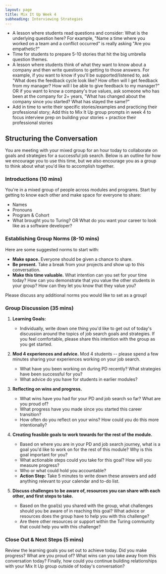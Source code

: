 ```yaml
---
layout: page
title: Mix It Up Week 4
subheading: Interviewing Strategies
---
```


* A lesson where students read questions and consider: What is the underlying question here? For example, "Name a time where you worked on a team and a conflict occurred" is really asking "Are you empathetic?"
* Time for students to prepare 5-10 stories that hit the big umbrella question themes.
* A lesson where students think of what they want to know about a company and then write questions to getting to those answers. For example, if you want to know if you'll be supported/listened to, ask "What does the feedback cycle look like? How often will I get feedback from my manager? How will I be able to give feedback to my manager?" OR if you want to know a company's true values, ask someone who has been at the company for 2+ years, "What has changed about the company since you started? What has stayed the same?"
* Add in time to write their specific stories/examples and practicing their professional story; Add this to Mix It Up group prompts in week 4 to focus interview prep on building your stories + practice their professional stories


## Structuring the Conversation
You are meeting with your mixed group for an hour today to collaborate on goals and strategies for a successful job search. Below is an outline for how we encourage you to use this time, but we also encourage you as a group to think about what you'd like to accomplish together.

### Introductions (10 mins)
You're in a mixed group of people across modules and programs. Start by getting to know each other and make space for everyone to share:

* Names
* Pronouns
* Program & Cohort
* What brought you to Turing? OR What do you want your career to look like as a software developer?

### Establishing Group Norms (8-10 mins)
Here are some suggested norms to start with:

* **Make space.** Everyone should be given a chance to share.
* **Be present.** Take a break from your projects and show up to this conversation.
* **Make this time valuable.** What intention can you set for your time today? How can you demonstrate that you value the other students in your group? How can they let you know that they value you?

Please discuss any additional norms you would like to set as a group!

### Group Discussion (35 mins)

1. **Learning Goals:**

   * Individually, write down one thing you'd like to get out of today's discussion around the topics of job search goals and strategies. If you feel comfortable, please share this intention with the group as you get started. 

2. **Mod 4 experiences and advice.** Mod 4 students -- please spend a few minutes sharing your experiences working on your job search. 

   * What have you been working on during PD recently? What strategies have been successful for you?
   * What advice do you have for students in earlier modules?    
  
3. **Reflecting on wins and progress.**

   * What wins have you had for your PD and job search so far? What are you proud of? 
   * What progress have you made since you started this career transition?
   * How often do you reflect on your wins? How could you do this more intentionally? 

4. **Creating feasible goals to work towards for the rest of the module.**

   * Based on where you are in your PD and job search journey, what is a goal you'd like to work on for the rest of this module? Why is this goal important for you?
   * What actionable steps could you take for this goal? How will you measure progress?
   * Who or what could hold you accountable?
   * **Action Step:** Take 5 minutes to write down these answers and add anything relevant to your calendar and to-do list.

5. **Discuss challenges to be aware of, resources you can share with each other, and first steps to take.**

   * Based on the goal(s) you shared with the group, what challenges should you be aware of in reaching this goal? What advice or resources does the group have to help you with this challenge?
   * Are there other resources or support within the Turing community that could help you with this challenge? 

### Close Out & Next Steps (5 mins)
Review the learning goals you set out to achieve today. Did you make progress? What are you proud of? What wins can you take away from this conversation today? Finally, how could you continue building relationships with your Mix It Up group outside of today's conversation? 
